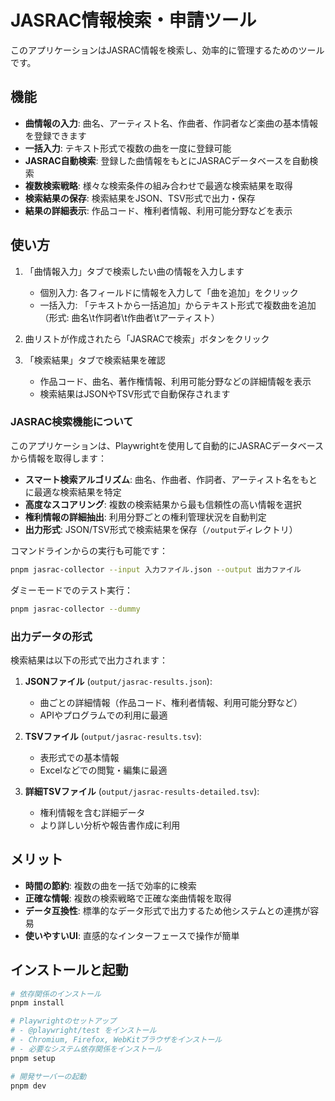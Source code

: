 # JASRAC情報検索・申請ツール

このアプリケーションはJASRAC情報を検索し、効率的に管理するためのツールです。

## 機能

- **曲情報の入力**: 曲名、アーティスト名、作曲者、作詞者など楽曲の基本情報を登録できます
- **一括入力**: テキスト形式で複数の曲を一度に登録可能
- **JASRAC自動検索**: 登録した曲情報をもとにJASRACデータベースを自動検索
- **複数検索戦略**: 様々な検索条件の組み合わせで最適な検索結果を取得
- **検索結果の保存**: 検索結果をJSON、TSV形式で出力・保存
- **結果の詳細表示**: 作品コード、権利者情報、利用可能分野などを表示

## 使い方

1. 「曲情報入力」タブで検索したい曲の情報を入力します
   - 個別入力: 各フィールドに情報を入力して「曲を追加」をクリック
   - 一括入力: 「テキストから一括追加」からテキスト形式で複数曲を追加
      （形式: 曲名\t作詞者\t作曲者\tアーティスト）

2. 曲リストが作成されたら「JASRACで検索」ボタンをクリック

3. 「検索結果」タブで検索結果を確認
   - 作品コード、曲名、著作権情報、利用可能分野などの詳細情報を表示
   - 検索結果はJSONやTSV形式で自動保存されます

### JASRAC検索機能について

このアプリケーションは、Playwrightを使用して自動的にJASRACデータベースから情報を取得します：

- **スマート検索アルゴリズム**: 曲名、作曲者、作詞者、アーティスト名をもとに最適な検索結果を特定
- **高度なスコアリング**: 複数の検索結果から最も信頼性の高い情報を選択
- **権利情報の詳細抽出**: 利用分野ごとの権利管理状況を自動判定
- **出力形式**: JSON/TSV形式で検索結果を保存（`/output`ディレクトリ）

コマンドラインからの実行も可能です：
```bash
pnpm jasrac-collector --input 入力ファイル.json --output 出力ファイル
```

ダミーモードでのテスト実行：
```bash
pnpm jasrac-collector --dummy
```

### 出力データの形式

検索結果は以下の形式で出力されます：

1. **JSONファイル** (`output/jasrac-results.json`):
   - 曲ごとの詳細情報（作品コード、権利者情報、利用可能分野など）
   - APIやプログラムでの利用に最適

2. **TSVファイル** (`output/jasrac-results.tsv`):
   - 表形式での基本情報
   - Excelなどでの閲覧・編集に最適

3. **詳細TSVファイル** (`output/jasrac-results-detailed.tsv`):
   - 権利情報を含む詳細データ
   - より詳しい分析や報告書作成に利用

## メリット

- **時間の節約**: 複数の曲を一括で効率的に検索
- **正確な情報**: 複数の検索戦略で正確な楽曲情報を取得
- **データ互換性**: 標準的なデータ形式で出力するため他システムとの連携が容易
- **使いやすいUI**: 直感的なインターフェースで操作が簡単

## インストールと起動

```bash
# 依存関係のインストール
pnpm install

# Playwrightのセットアップ
# - @playwright/test をインストール
# - Chromium, Firefox, WebKitブラウザをインストール
# - 必要なシステム依存関係をインストール
pnpm setup

# 開発サーバーの起動
pnpm dev
```

